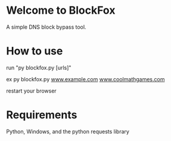 # Welcome to BlockFox
A simple DNS block bypass tool.

# How to use

run "py blockfox.py [urls]"

ex py blockfox.py www.example.com www.coolmathgames.com

restart your browser

# Requirements

Python, Windows, and the python requests library 


